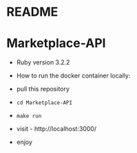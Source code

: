 # README

# Marketplace-API

* Ruby version 3.2.2

* How to run the docker container locally:
* pull this repository
* `cd Marketplace-API`
* `make run`
* visit - http://localhost:3000/
* enjoy
